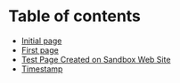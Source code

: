 # Table of contents

* [Initial page](README.md)
* [First page](page1.md)
* [Test Page Created on Sandbox Web Site](test-page-created-on-sandbox-web-site.md)
* [Timestamp](timestamp.md)
